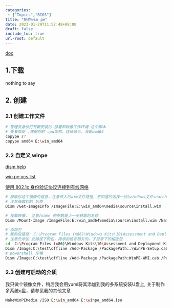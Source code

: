 ```yaml
---
categories: 
 - ["Topics","BIOS"]
title: "制作win pe"
date: 2023-01-29T11:57:48+08:00
draft: false
include_toc: true
url-root: default
---
```

[doc](https://learn.microsoft.com/zh-cn/windows-hardware/manufacture/desktop/boot-to-winpe?view=windows-10)

## 1.下载

nothing to say

## 2. 创建 

### 2.1 创建工作文件 

```bash
# 管理员身份打开新安装的 部署和映像工作环境 这个脚本
# 查看帮助 ,根据你的 cpu架构，选择命令，我是amd64
copype /? 
copype amd64 E:\win_amd64
```

### 2.2 自定义 winpe

[dism help](https://learn.microsoft.com/zh-cn/windows-hardware/manufacture/desktop/add-or-remove-packages-offline-using-dism?view=windows-10)

[win pe ocs list](https://learn.microsoft.com/en-us/windows-hardware/manufacture/desktop/winpe-add-packages--optional-components-reference?view=windows-11#winpe-optional-components--)

[使用 802.1x 身份验证协议连接到有线网络](https://learn.microsoft.com/zh-cn/windows-hardware/manufacture/desktop/winpe-network-drivers-initializing-and-adding-drivers?view=windows-11)
``` bash
# 获取你这个镜像的信息，注意传入的wim文件路径，不知道的话找一找(windows文件search推荐 everything)
# 注意获取到的 名称
Dism /Get-ImageInfo /ImageFile:E:\win_amd64\media\source\install.wim
```
```bash
# 挂载映像， 注意/name 的参数是上一步获取的名称
Dism /Mount-Image /ImageFile:E:\win_amd64\media\source\install.wim /Name:"Microsoft Windows PE (x64)" /MountDir:C:\test\offline

# 添加包
# 我的包路径: C:\Program Files (x86)\Windows Kits\10\Assessment and Deployment Kit\Windows Preinstallation Environment\amd64\WinPE_OCs
# 注意先添加 此路径下的包，再添加语言相关的，子目录下的相应包
cd  C:\Program Files (x86)\Windows Kits\10\Assessment and Deployment Kit\Windows Preinstallation Environment\amd64\WinPE_OCs
Dism /Image:C:\test\offline /Add-Package /PackagePath:.\WinPE-Setup.cab /PackagePath:zh-cn\WinPE-Setup_zh-cn.cab /PackagePath:.\WinPE-FMAPI.cab /PackagePath:WinPE-FontSupport-ZH-CN.cab /PackagePath:WinPE-Dot3Svc.cab 
# powershell 环境
Dism /Image:C:\test\offline /Add-Package /PackagePath:WinPE-WMI.cab /PackagePath:WinPE-NetFx.cab /PackagePath:WinPE-Scripting.cab /PackagePath:WinPE-PowerShell.cab 
```
### 2.3 创建可启动的介质

我只做个镜像文件，稍后我会用yumi将其添加到我的多系统安装U盘上, 关于制作多系统u盘，请参见我的其他文章

```bash
MakeWinPEMedia /ISO E:\win_amd64 E:\winpe_amd64.iso
```

